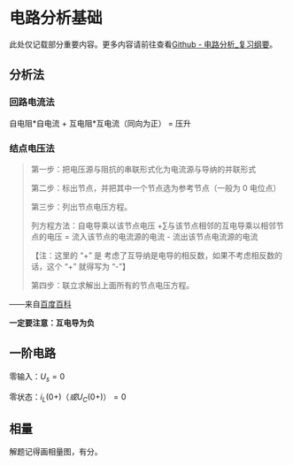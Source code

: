 # 电路分析基础
此处仅记载部分重要内容。更多内容请前往查看[Github - 电路分析_复习纲要](https://github.com/lxl66566/my-college-files/blob/main/%E7%94%B5%E8%B7%AF%E5%8E%9F%E7%90%86%E5%8F%8A%E5%85%B6%E5%AE%9E%E9%AA%8C/%E8%AF%BE%E4%BB%B6/%E7%94%B5%E8%B7%AF%E5%88%86%E6%9E%90_%E5%A4%8D%E4%B9%A0%E7%BA%B2%E8%A6%81.pdf)。
## 分析法
### 回路电流法
自电阻\*自电流 + 互电阻\*互电流（同向为正） = 压升
### 结点电压法
> 第一步：把电压源与阻抗的串联形式化为电流源与导纳的并联形式
> 
> 第二步：标出节点，并把其中一个节点选为参考节点（一般为 0 电位点）
> 
> 第三步：列出节点电压方程。
> 
> 列方程方法：自电导乘以该节点电压 +∑与该节点相邻的互电导乘以相邻节点的电压 = 流入该节点的电流源的电流 - 流出该节点电流源的电流
> 
> 【注：这里的 “+” 是 考虑了互导纳是电导的相反数，如果不考虑相反数的话，这个 “+” 就得写为 “-”】
> 
> 第四步：联立求解出上面所有的节点电压方程。

——来自[百度百科](https://baike.baidu.com/item/%E8%8A%82%E7%82%B9%E7%94%B5%E5%8E%8B%E6%B3%95/7725643)

**一定要注意：互电导为负**
## 一阶电路
零输入：<span v-pre>$U_s=0$</span>

零状态：<span v-pre>$i_L(0+)（或U_C(0+)）=0$</span>
## 相量
解题记得画相量图，有分。